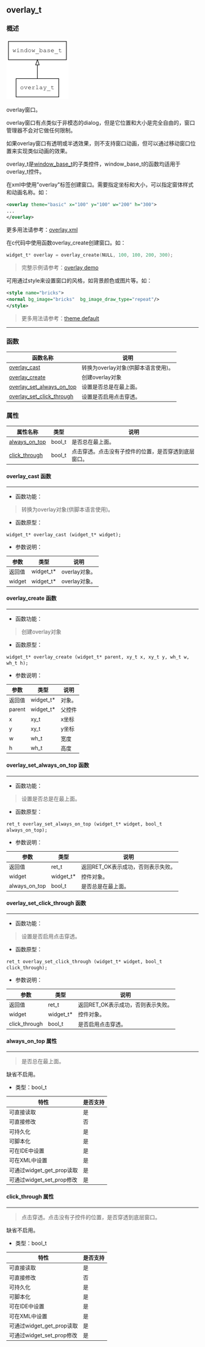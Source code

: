 ## overlay\_t
### 概述
![image](images/overlay_t_0.png)

overlay窗口。

overlay窗口有点类似于非模态的dialog，但是它位置和大小是完全自由的，窗口管理器不会对它做任何限制。

如果overlay窗口有透明或半透效果，则不支持窗口动画，但可以通过移动窗口位置来实现类似动画的效果。

overlay\_t是[window\_base\_t](window_base_t.md)的子类控件，window\_base\_t的函数均适用于overlay\_t控件。

在xml中使用"overlay"标签创建窗口。需要指定坐标和大小，可以指定窗体样式和动画名称。如：

```xml
<overlay theme="basic" x="100" y="100" w="200" h="300">
...
</overlay>
```

>
更多用法请参考：[overlay.xml](https://github.com/zlgopen/awtk/blob/master/design/default/ui/)

在c代码中使用函数overlay\_create创建窗口。如：

```c
widget_t* overlay = overlay_create(NULL, 100, 100, 200, 300);
```

> 完整示例请参考：[overlay
demo](https://github.com/zlgopen/awtk-c-demos/blob/master/demos/)

可用通过style来设置窗口的风格，如背景颜色或图片等。如：

```xml
<style name="bricks">
<normal bg_image="bricks"  bg_image_draw_type="repeat"/>
</style>
```

> 更多用法请参考：[theme
default](https://github.com/zlgopen/awtk/blob/master/design/default/styles/default.xml#L0)
----------------------------------
### 函数
<p id="overlay_t_methods">

| 函数名称 | 说明 | 
| -------- | ------------ | 
| <a href="#overlay_t_overlay_cast">overlay\_cast</a> | 转换为overlay对象(供脚本语言使用)。 |
| <a href="#overlay_t_overlay_create">overlay\_create</a> | 创建overlay对象 |
| <a href="#overlay_t_overlay_set_always_on_top">overlay\_set\_always\_on\_top</a> | 设置是否总是在最上面。 |
| <a href="#overlay_t_overlay_set_click_through">overlay\_set\_click\_through</a> | 设置是否启用点击穿透。 |
### 属性
<p id="overlay_t_properties">

| 属性名称 | 类型 | 说明 | 
| -------- | ----- | ------------ | 
| <a href="#overlay_t_always_on_top">always\_on\_top</a> | bool\_t | 是否总在最上面。 |
| <a href="#overlay_t_click_through">click\_through</a> | bool\_t | 点击穿透。点击没有子控件的位置，是否穿透到底层窗口。 |
#### overlay\_cast 函数
-----------------------

* 函数功能：

> <p id="overlay_t_overlay_cast">转换为overlay对象(供脚本语言使用)。

* 函数原型：

```
widget_t* overlay_cast (widget_t* widget);
```

* 参数说明：

| 参数 | 类型 | 说明 |
| -------- | ----- | --------- |
| 返回值 | widget\_t* | overlay对象。 |
| widget | widget\_t* | overlay对象。 |
#### overlay\_create 函数
-----------------------

* 函数功能：

> <p id="overlay_t_overlay_create">创建overlay对象

* 函数原型：

```
widget_t* overlay_create (widget_t* parent, xy_t x, xy_t y, wh_t w, wh_t h);
```

* 参数说明：

| 参数 | 类型 | 说明 |
| -------- | ----- | --------- |
| 返回值 | widget\_t* | 对象。 |
| parent | widget\_t* | 父控件 |
| x | xy\_t | x坐标 |
| y | xy\_t | y坐标 |
| w | wh\_t | 宽度 |
| h | wh\_t | 高度 |
#### overlay\_set\_always\_on\_top 函数
-----------------------

* 函数功能：

> <p id="overlay_t_overlay_set_always_on_top">设置是否总是在最上面。

* 函数原型：

```
ret_t overlay_set_always_on_top (widget_t* widget, bool_t always_on_top);
```

* 参数说明：

| 参数 | 类型 | 说明 |
| -------- | ----- | --------- |
| 返回值 | ret\_t | 返回RET\_OK表示成功，否则表示失败。 |
| widget | widget\_t* | 控件对象。 |
| always\_on\_top | bool\_t | 是否总是在最上面。 |
#### overlay\_set\_click\_through 函数
-----------------------

* 函数功能：

> <p id="overlay_t_overlay_set_click_through">设置是否启用点击穿透。

* 函数原型：

```
ret_t overlay_set_click_through (widget_t* widget, bool_t click_through);
```

* 参数说明：

| 参数 | 类型 | 说明 |
| -------- | ----- | --------- |
| 返回值 | ret\_t | 返回RET\_OK表示成功，否则表示失败。 |
| widget | widget\_t* | 控件对象。 |
| click\_through | bool\_t | 是否启用点击穿透。 |
#### always\_on\_top 属性
-----------------------
> <p id="overlay_t_always_on_top">是否总在最上面。

缺省不启用。

* 类型：bool\_t

| 特性 | 是否支持 |
| -------- | ----- |
| 可直接读取 | 是 |
| 可直接修改 | 否 |
| 可持久化   | 是 |
| 可脚本化   | 是 |
| 可在IDE中设置 | 是 |
| 可在XML中设置 | 是 |
| 可通过widget\_get\_prop读取 | 是 |
| 可通过widget\_set\_prop修改 | 是 |
#### click\_through 属性
-----------------------
> <p id="overlay_t_click_through">点击穿透。点击没有子控件的位置，是否穿透到底层窗口。

缺省不启用。

* 类型：bool\_t

| 特性 | 是否支持 |
| -------- | ----- |
| 可直接读取 | 是 |
| 可直接修改 | 否 |
| 可持久化   | 是 |
| 可脚本化   | 是 |
| 可在IDE中设置 | 是 |
| 可在XML中设置 | 是 |
| 可通过widget\_get\_prop读取 | 是 |
| 可通过widget\_set\_prop修改 | 是 |
